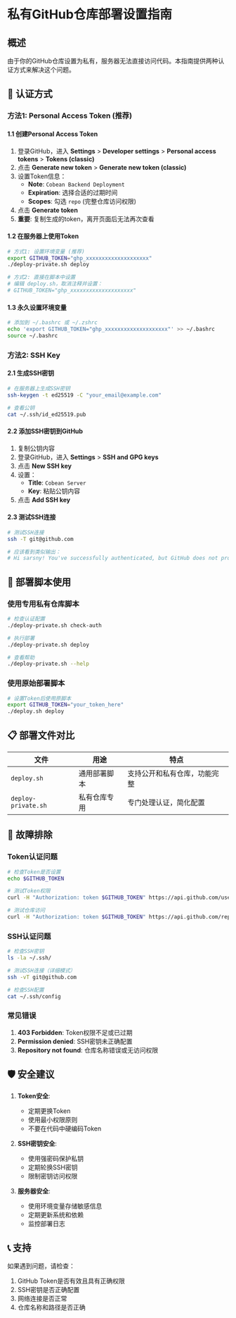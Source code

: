 # 私有GitHub仓库部署设置指南

## 概述

由于你的GitHub仓库设置为私有，服务器无法直接访问代码。本指南提供两种认证方式来解决这个问题。

## 🔐 认证方式

### 方法1: Personal Access Token (推荐)

#### 1.1 创建Personal Access Token

1. 登录GitHub，进入 **Settings** > **Developer settings** > **Personal access tokens** > **Tokens (classic)**
2. 点击 **Generate new token** > **Generate new token (classic)**
3. 设置Token信息：
   - **Note**: `Cobean Backend Deployment`
   - **Expiration**: 选择合适的过期时间
   - **Scopes**: 勾选 `repo` (完整仓库访问权限)
4. 点击 **Generate token**
5. **重要**: 复制生成的token，离开页面后无法再次查看

#### 1.2 在服务器上使用Token

```bash
# 方式1: 设置环境变量 (推荐)
export GITHUB_TOKEN="ghp_xxxxxxxxxxxxxxxxxxxx"
./deploy-private.sh deploy

# 方式2: 直接在脚本中设置
# 编辑 deploy.sh，取消注释并设置：
# GITHUB_TOKEN="ghp_xxxxxxxxxxxxxxxxxxxx"
```

#### 1.3 永久设置环境变量

```bash
# 添加到 ~/.bashrc 或 ~/.zshrc
echo 'export GITHUB_TOKEN="ghp_xxxxxxxxxxxxxxxxxxxx"' >> ~/.bashrc
source ~/.bashrc
```

### 方法2: SSH Key

#### 2.1 生成SSH密钥

```bash
# 在服务器上生成SSH密钥
ssh-keygen -t ed25519 -C "your_email@example.com"

# 查看公钥
cat ~/.ssh/id_ed25519.pub
```

#### 2.2 添加SSH密钥到GitHub

1. 复制公钥内容
2. 登录GitHub，进入 **Settings** > **SSH and GPG keys**
3. 点击 **New SSH key**
4. 设置：
   - **Title**: `Cobean Server`
   - **Key**: 粘贴公钥内容
5. 点击 **Add SSH key**

#### 2.3 测试SSH连接

```bash
# 测试SSH连接
ssh -T git@github.com

# 应该看到类似输出：
# Hi sarsny! You've successfully authenticated, but GitHub does not provide shell access.
```

## 🚀 部署脚本使用

### 使用专用私有仓库脚本

```bash
# 检查认证配置
./deploy-private.sh check-auth

# 执行部署
./deploy-private.sh deploy

# 查看帮助
./deploy-private.sh --help
```

### 使用原始部署脚本

```bash
# 设置Token后使用原脚本
export GITHUB_TOKEN="your_token_here"
./deploy.sh deploy
```

## 📋 部署文件对比

| 文件 | 用途 | 特点 |
|------|------|------|
| `deploy.sh` | 通用部署脚本 | 支持公开和私有仓库，功能完整 |
| `deploy-private.sh` | 私有仓库专用 | 专门处理认证，简化配置 |

## 🔧 故障排除

### Token认证问题

```bash
# 检查Token是否设置
echo $GITHUB_TOKEN

# 测试Token权限
curl -H "Authorization: token $GITHUB_TOKEN" https://api.github.com/user

# 测试仓库访问
curl -H "Authorization: token $GITHUB_TOKEN" https://api.github.com/repos/sarsny/inkybean-backend
```

### SSH认证问题

```bash
# 检查SSH密钥
ls -la ~/.ssh/

# 测试SSH连接（详细模式）
ssh -vT git@github.com

# 检查SSH配置
cat ~/.ssh/config
```

### 常见错误

1. **403 Forbidden**: Token权限不足或已过期
2. **Permission denied**: SSH密钥未正确配置
3. **Repository not found**: 仓库名称错误或无访问权限

## 🛡️ 安全建议

1. **Token安全**:
   - 定期更换Token
   - 使用最小权限原则
   - 不要在代码中硬编码Token

2. **SSH密钥安全**:
   - 使用强密码保护私钥
   - 定期轮换SSH密钥
   - 限制密钥访问权限

3. **服务器安全**:
   - 使用环境变量存储敏感信息
   - 定期更新系统和依赖
   - 监控部署日志

## 📞 支持

如果遇到问题，请检查：
1. GitHub Token是否有效且具有正确权限
2. SSH密钥是否正确配置
3. 网络连接是否正常
4. 仓库名称和路径是否正确